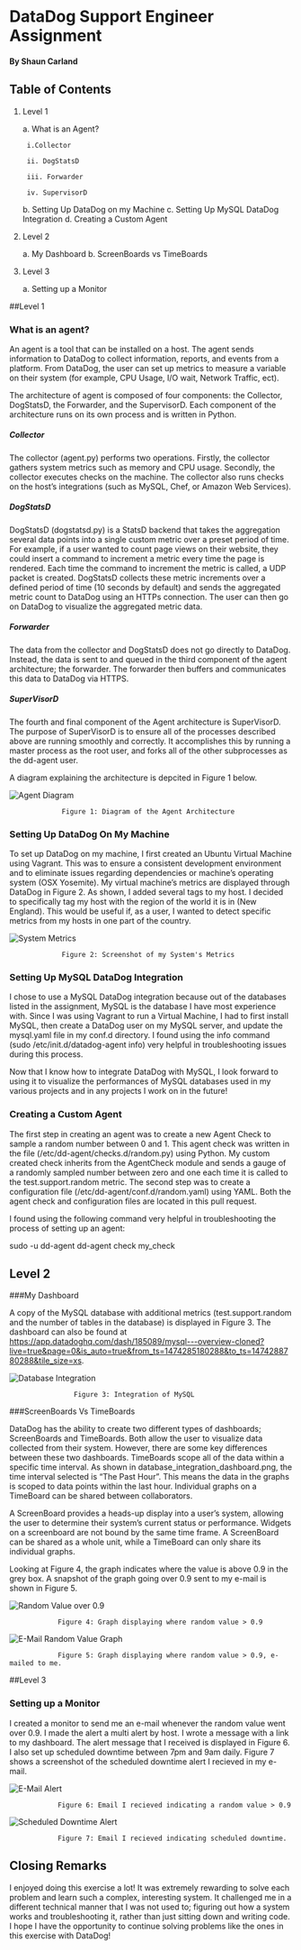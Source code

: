 # DataDog Support Engineer Assignment

#### By Shaun Carland

## Table of Contents
1. Level 1 

	a. What is an Agent?
		
		i.Collector
		
		ii. DogStatsD
		
		iii. Forwarder
		
		iv. SupervisorD
		
	b. Setting Up DataDog on my Machine
	c. Setting Up MySQL DataDog Integration
	d. Creating a Custom Agent
	
2. Level 2

	a. My Dashboard
	b. ScreenBoards vs TimeBoards

3. Level 3

	a. Setting up a Monitor  

##Level 1 

### What is an agent?

An agent is a tool that can be installed on a host.  The agent sends information to DataDog to collect information, reports, and events from a platform.  From DataDog, the user can set up metrics to measure a variable on their system (for example, CPU Usage, I/O wait, Network Traffic, ect).  

The architecture of agent is composed of four components: the Collector, DogStatsD, the Forwarder, and the SupervisorD.  Each component of the architecture runs on its own process and is written in Python.    

##### Collector
The collector (agent.py) performs two operations.  Firstly, the collector gathers system metrics such as memory and CPU usage.  Secondly, the collector executes checks on the machine.  The collector also runs checks on the host’s integrations (such as MySQL, Chef, or Amazon Web Services).   

##### DogStatsD

DogStatsD (dogstatsd.py) is a StatsD backend that takes the aggregation several data points into a single custom metric over a preset period of time.  For example, if a user wanted to count page views on their website, they could insert a command to increment a metric every time the page is rendered.  Each time the command to increment the metric is called, a UDP packet is created.  DogStatsD collects these metric increments over a defined period of time (10 seconds by default) and sends the aggregated metric count to DataDog using an HTTPs connection.  The user can then go on DataDog to visualize the aggregated metric data.  

##### Forwarder

The data from the collector and DogStatsD does not go directly to DataDog.  Instead, the data is sent to and queued in  the third component of the agent architecture; the forwarder.    The forwarder then buffers and communicates this data to DataDog via HTTPS.

##### SuperVisorD

The fourth and final component of the Agent architecture is SuperVisorD.  The purpose of SuperVisorD  is to ensure all of the processes described above are running smoothly and correctly.  It accomplishes this by running a master process as the root user, and forks all of the other subprocesses as the dd-agent user.  

A diagram explaining the architecture is depcited in Figure 1 below.

![Agent Diagram](https://raw.githubusercontent.com/shauncarland/hiring-engineers/support-engineer/agent_diagram.png)

				 Figure 1: Diagram of the Agent Architecture

### Setting Up DataDog On My Machine

To set up DataDog on my machine, I first created an Ubuntu Virtual Machine using Vagrant.  This was to ensure a consistent development environment and to eliminate issues regarding dependencies or machine’s operating system (OSX Yosemite).  My virtual machine’s metrics are displayed through DataDog in Figure 2.  As shown, I added several tags to my host.  I decided to specifically tag my host with the region of the world it is in (New England).  This would be useful if, as a user, I wanted to detect specific metrics from my hosts in one part of the country.  

![System Metrics](https://raw.githubusercontent.com/shauncarland/hiring-engineers/support-engineer/system_metrics.png)

				 Figure 2: Screenshot of my System's Metrics

### Setting Up MySQL DataDog Integration

I chose to use a MySQL DataDog integration because out of the databases listed in the assignment, MySQL is the database I have most experience with.  Since I was using Vagrant to run a Virtual Machine, I had to first install MySQL, then create a DataDog user on my MySQL server, and update the mysql.yaml file in my conf.d directory.  I found using the info command (sudo /etc/init.d/datadog-agent info) very helpful in troubleshooting issues during this process.  

Now that I know how to integrate DataDog with MySQL, I look forward to using it to visualize the performances of MySQL databases used in my various projects and in any projects I work on in the future!

### Creating a Custom Agent
The first step in creating an agent was to create a new Agent Check to sample a random number between 0 and 1.  This agent check was written in the file (/etc/dd-agent/checks.d/random.py) using Python.  My custom created check inherits from the AgentCheck module and sends a gauge of a randomly sampled number between zero and one each time it is called to the test.support.random metric.   The second step was to create a configuration file (/etc/dd-agent/conf.d/random.yaml) using YAML.  Both the agent check and configuration files are located in this pull request.

I found using the following command very helpful in troubleshooting the process of setting up an agent: 

sudo -u dd-agent dd-agent check my_check


## Level 2 

###My Dashboard

A copy of the MySQL database with additional metrics (test.support.random and the number of tables in the database) is displayed in Figure 3.  The dashboard can also be found at https://app.datadoghq.com/dash/185089/mysql---overview-cloned?live=true&page=0&is_auto=true&from_ts=1474285180288&to_ts=1474288780288&tile_size=xs.  

![Database Integration](https://raw.githubusercontent.com/shauncarland/hiring-engineers/support-engineer/database_integration_dashboard.png)

					Figure 3: Integration of MySQL

###ScreenBoards Vs TimeBoards

DataDog has the ability to create two different types of dashboards; ScreenBoards and TimeBoards.  Both allow the user to visualize data collected from their system.  However, there are some key differences between these two dashboards.  TimeBoards scope all of the data within a specific time interval.  As shown in database_integration_dashboard.png, the time interval selected is “The Past Hour”.  This means the data in the graphs is scoped to data points within the last hour.  Individual graphs on a TimeBoard can be shared between collaborators.

A ScreenBoard provides a heads-up display into a user’s system, allowing the user to determine their system’s current status or performance.   Widgets on a screenboard are not bound by the same time frame.  A ScreenBoard can be shared as a whole unit, while a TimeBoard can only share its individual graphs.

Looking at Figure 4, the graph indicates where the value is above 0.9 in the grey box.  A snapshot of the graph going over 0.9 sent to my e-mail is shown in Figure 5.  

![Random Value over 0.9](https://raw.githubusercontent.com/shauncarland/hiring-engineers/support-engineer/random_over_9.png)

				Figure 4: Graph displaying where random value > 0.9

![E-Mail Random Value Graph](https://raw.githubusercontent.com/shauncarland/hiring-engineers/support-engineer/random_over_9_email.png)

				Figure 5: Graph displaying where random value > 0.9, e-mailed to me. 


##Level 3

### Setting up a Monitor


I created a monitor to send me an e-mail whenever the random value went over 0.9.  I made the alert a multi alert by host.  I wrote a message with a link to my dashboard.  The alert message that I received is displayed in Figure 6.  I also set up scheduled downtime between 7pm and 9am daily.  Figure 7 shows a screenshot of the scheduled downtime alert I recieved in my e-mail.

![E-Mail Alert](https://raw.githubusercontent.com/shauncarland/hiring-engineers/support-engineer/email_alert.png)

				Figure 6: Email I recieved indicating a random value > 0.9

![Scheduled Downtime Alert](https://raw.githubusercontent.com/shauncarland/hiring-engineers/support-engineer/scheduled_downtime_email.png)

				Figure 7: Email I recieved indicating scheduled downtime.

## Closing Remarks

I enjoyed doing this exercise a lot! It was extremely rewarding to solve each problem and learn such a complex, interesting system.  It challenged me in a different technical manner that I was not used to; figuring out how a system works and troubleshooting it, rather than just sitting down and writing code.  I hope I have the opportunity to continue solving problems like the ones in this exercise with DataDog!
